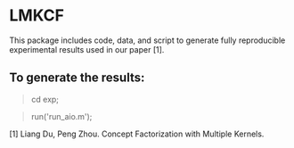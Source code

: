 # LMKCF

This package includes code, data, and script to generate fully reproducible experimental results used in our paper [1].

To generate the results:
------------------
  > cd exp;
  
  > run('run_aio.m');


[1] Liang Du, Peng Zhou. Concept Factorization with Multiple Kernels.
